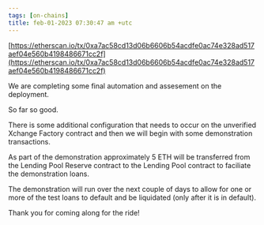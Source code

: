 ```yaml
---
tags: [on-chains]
title: feb-01-2023 07:30:47 am +utc
---
```


[https://etherscan.io/tx/0xa7ac58cd13d06b6606b54acdfe0ac74e328ad517aef04e560b4198486671cc2f](https://etherscan.io/tx/0xa7ac58cd13d06b6606b54acdfe0ac74e328ad517aef04e560b4198486671cc2f)

We are completing some final automation and assesement on the deployment.

So far so good.

There is some additional configuration that needs to occur on the unverified Xchange Factory contract and then we will begin with some demonstration transactions.

As part of the demonstration approximately 5 ETH will be transferred from the Lending Pool Reserve contract to the Lending Pool contract to faciliate the demonstration loans.

The demonstration will run over the next couple of days to allow for one or more of the test loans to default and be liquidated (only after it is in default).

Thank you for coming along for the ride!
